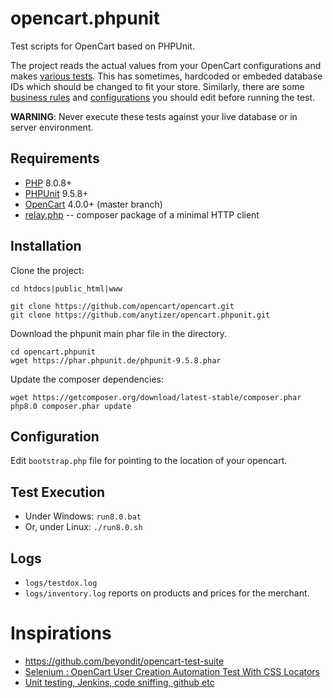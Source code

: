 # opencart.phpunit

Test scripts for OpenCart based on PHPUnit.

The project reads the actual values from your OpenCart configurations and makes [various tests](logs/testdox.txt).
This has sometimes, hardcoded or embeded database IDs which should be changed to fit your store.
Similarly, there are some [business rules](library/class.BusinessRules.inc.php) and [configurations](bootstrap.php) you should edit before running the test.

__WARNING__: Never execute these tests against your live database or in server environment.


## Requirements

* [PHP](https://www.php.net/) 8.0.8+
* [PHPUnit](https://phpunit.de/) 9.5.8+
* [OpenCart](https://github.com/opencart/opencart) 4.0.0+ (master branch)
* [relay.php](https://packagist.org/packages/anytizer/relay.php) -- composer package of a minimal HTTP client


## Installation

Clone the project:

    cd htdocs|public_html|www

    git clone https://github.com/opencart/opencart.git
    git clone https://github.com/anytizer/opencart.phpunit.git


Download the phpunit main phar file in the directory.

    cd opencart.phpunit
    wget https://phar.phpunit.de/phpunit-9.5.8.phar


Update the composer dependencies:

    wget https://getcomposer.org/download/latest-stable/composer.phar
    php8.0 composer.phar update


## Configuration

Edit `bootstrap.php` file for pointing to the location of your opencart.


## Test Execution

* Under Windows: `run8.0.bat`
* Or, under Linux: `./run8.0.sh`


## Logs

* `logs/testdox.log`
* `logs/inventory.log` reports on products and prices for the merchant.


# Inspirations

* https://github.com/beyondit/opencart-test-suite
* [Selenium : OpenCart User Creation Automation Test With CSS Locators](https://www.youtube.com/watch?v=DEwzzZfMYwM)
* [Unit testing, Jenkins, code sniffing, github etc](https://forum.opencart.com/viewtopic.php?t=124532)
